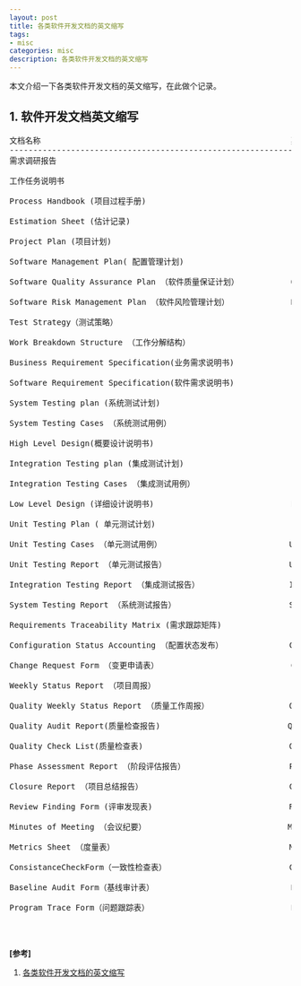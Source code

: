 ```yaml
---
layout: post
title: 各类软件开发文档的英文缩写
tags:
- misc
categories: misc
description: 各类软件开发文档的英文缩写
---
```



本文介绍一下各类软件开发文档的英文缩写，在此做个记录。



<!-- more -->

## 1. 软件开发文档英文缩写
<pre>
文档名称                                                     英文简写
-----------------------------------------------------------------------------
需求调研报告                                                   DSR

工作任务说明书                                                 SOW

Process Handbook (项目过程手册)                                PHB

Estimation Sheet (估计记录)                                   EST

Project Plan (项目计划)                                       PPL

Software Management Plan( 配置管理计划)                       CMP

Software Quality Assurance Plan （软件质量保证计划）           QAP

Software Risk Management Plan （软件风险管理计划）             RMP

Test Strategy（测试策略）                                     TST

Work Breakdown Structure （工作分解结构）                      WBS

Business Requirement Specification(业务需求说明书)             BRS

Software Requirement Specification(软件需求说明书)             SRS

System Testing plan (系统测试计划)                            STP

System Testing Cases （系统测试用例）                          STC

High Level Design(概要设计说明书)                              HLD

Integration Testing plan (集成测试计划)                        ITP

Integration Testing Cases （集成测试用例）                     ITC

Low Level Design (详细设计说明书)                             LLD

Unit Testing Plan ( 单元测试计划)                             UTP

Unit Testing Cases （单元测试用例）                           UTC

Unit Testing Report （单元测试报告）                          UTR

Integration Testing Report （集成测试报告）                   ITR

System Testing Report （系统测试报告）                        STR

Requirements Traceability Matrix (需求跟踪矩阵)               RTM

Configuration Status Accounting （配置状态发布）              CSA

Change Request Form （变更申请表）                            CRF

Weekly Status Report （项目周报）                             WSR

Quality Weekly Status Report （质量工作周报）                 QSR

Quality Audit Report(质量检查报告)                           QAR

Quality Check List(质量检查表)                               QCL

Phase Assessment Report （阶段评估报告）                      PAR

Closure Report （项目总结报告）                               CLR

Review Finding Form (评审发现表)                             RFF

Minutes of Meeting （会议纪要）                              MOM

Metrics Sheet （度量表）                                     MTX

ConsistanceCheckForm（一致性检查表）                          CCF

Baseline Audit Form（基线审计表）                             BAF

Program Trace Form（问题跟踪表）                              PTF
</pre>
 

<br />
<br />




**[参考]**

1. [各类软件开发文档的英文缩写](https://www.cnblogs.com/fjlycsy/archive/2012/11/08/2759833.html)





<br />
<br />
<br />

